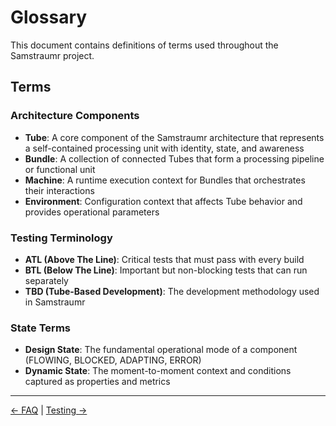 # Glossary


This document contains definitions of terms used throughout the Samstraumr project.

## Terms

### Architecture Components

- **Tube**: A core component of the Samstraumr architecture that represents a self-contained processing unit with identity, state, and awareness
- **Bundle**: A collection of connected Tubes that form a processing pipeline or functional unit
- **Machine**: A runtime execution context for Bundles that orchestrates their interactions
- **Environment**: Configuration context that affects Tube behavior and provides operational parameters

### Testing Terminology

- **ATL (Above The Line)**: Critical tests that must pass with every build
- **BTL (Below The Line)**: Important but non-blocking tests that can run separately
- **TBD (Tube-Based Development)**: The development methodology used in Samstraumr

### State Terms

- **Design State**: The fundamental operational mode of a component (FLOWING, BLOCKED, ADAPTING, ERROR)
- **Dynamic State**: The moment-to-moment context and conditions captured as properties and metrics

---

[← FAQ](./FAQ.md) | [Testing →](./Testing.md)